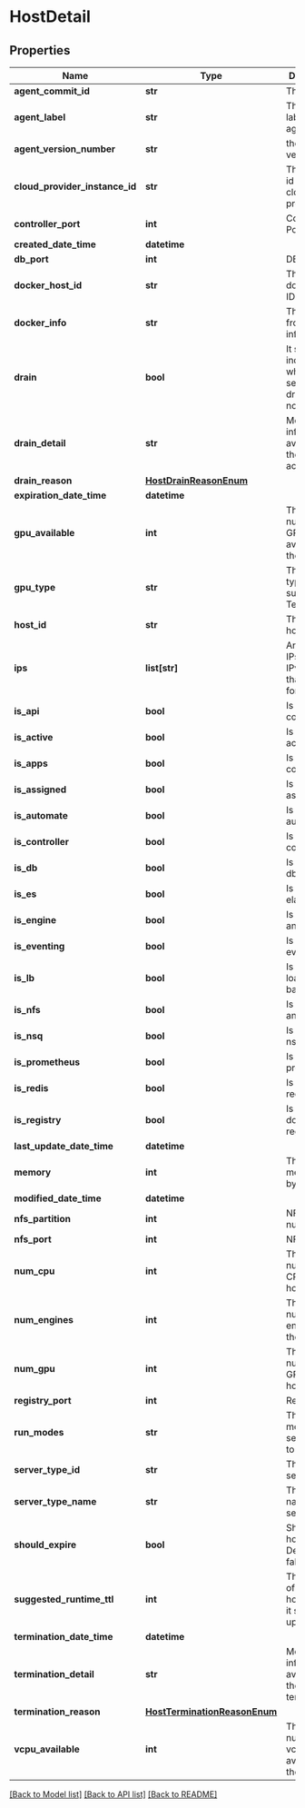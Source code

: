 # HostDetail

## Properties
Name | Type | Description | Notes
------------ | ------------- | ------------- | -------------
**agent_commit_id** | **str** | The agent ID | [optional] 
**agent_label** | **str** | The build label for the agent | [optional] 
**agent_version_number** | **str** | the agent version | [optional] 
**cloud_provider_instance_id** | **str** | The instance id for the cloud provider | [optional] 
**controller_port** | **int** | Controller Port | [optional] 
**created_date_time** | **datetime** |  | [optional] 
**db_port** | **int** | DB Port | [optional] 
**docker_host_id** | **str** | This is the docker host ID | [optional] 
**docker_info** | **str** | The output from &#x60;docker info&#x60; | [optional] 
**drain** | **bool** | It should indicate whether the server is draining or not | [optional] 
**drain_detail** | **str** | More information if available on the drain action | [optional] 
**drain_reason** | [**HostDrainReasonEnum**](HostDrainReasonEnum.md) |  | [optional] 
**expiration_date_time** | **datetime** |  | [optional] 
**gpu_available** | **int** | This is the number of GPU available on the host | [optional] 
**gpu_type** | **str** | This is the type of GPU such as Tesla K80 | [optional] 
**host_id** | **str** | This is the host id | [optional] 
**ips** | **list[str]** | An array of IPs either IPv4 or IPv6 that are valid for this host | [optional] 
**is_api** | **bool** | Is this host core api | [optional] 
**is_active** | **bool** | Is this host active | [optional] 
**is_apps** | **bool** | Is this host core apps | [optional] 
**is_assigned** | **bool** | Is this host assigned | [optional] 
**is_automate** | **bool** | Is this host automate | [optional] 
**is_controller** | **bool** | Is this host a controller | [optional] 
**is_db** | **bool** | Is this host a db server | [optional] 
**is_es** | **bool** | Is this host elasticsearch | [optional] 
**is_engine** | **bool** | Is this host an engine | [optional] 
**is_eventing** | **bool** | Is this host eventing | [optional] 
**is_lb** | **bool** | Is this host load balancer | [optional] 
**is_nfs** | **bool** | Is this host an nfs server | [optional] 
**is_nsq** | **bool** | Is this host nsq | [optional] 
**is_prometheus** | **bool** | Is this host prometheus | [optional] 
**is_redis** | **bool** | Is this host redis | [optional] 
**is_registry** | **bool** | Is this host a docker registry | [optional] 
**last_update_date_time** | **datetime** |  | [optional] 
**memory** | **int** | This is the memory in bytes | [optional] 
**modified_date_time** | **datetime** |  | [optional] 
**nfs_partition** | **int** | NFS Partition number | [optional] 
**nfs_port** | **int** | NFS Port | [optional] 
**num_cpu** | **int** | This is the number of CPUs on the host | [optional] 
**num_engines** | **int** | This is the number of engines on the host | [optional] 
**num_gpu** | **int** | This is the number of GPUs on the host | [optional] 
**registry_port** | **int** | Registry Port | [optional] 
**run_modes** | **str** | This is the mode of server type to run | [optional] 
**server_type_id** | **str** | This is the server type | [optional] 
**server_type_name** | **str** | This is the name of server type | [optional] 
**should_expire** | **bool** | Should this host expire.  Default to false. | [optional] 
**suggested_runtime_ttl** | **int** | The length of time this host suggest it should be up | [optional] 
**termination_date_time** | **datetime** |  | [optional] 
**termination_detail** | **str** | More information if available on the termination | [optional] 
**termination_reason** | [**HostTerminationReasonEnum**](HostTerminationReasonEnum.md) |  | [optional] 
**vcpu_available** | **int** | This is the number of vcpu availables on the host | [optional] 

[[Back to Model list]](../README.md#documentation-for-models) [[Back to API list]](../README.md#documentation-for-api-endpoints) [[Back to README]](../README.md)


